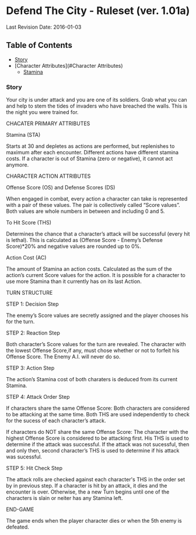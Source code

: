 # Defend The City - Ruleset (ver. 1.01a)
Last Revision Date: 2016-01-03
 
## Table of Contents
 
- [Story](#Story)
- [Character Attributes](#Character Attributes)
  - [Stamina](#Stamina)


### Story
Your city is under attack and you are one of its soldiers. 
Grab what you can and help to stem the tides of invaders who have breached the walls. 
This is the night you were trained for.


CHACATER PRIMARY ATTRIBUTES

Stamina (STA)

Starts at 30 and depletes as actions are performed, but replenishes to maximum after each encounter. 
Different actions have different stamina costs. If a character is out of Stamina (zero or negative), it cannot act anymore.


CHARACTER ACTION ATTRIBUTES

Offense Score (OS) and Defense Scores (DS)

When engaged in combat, every action a character can take is represented with a pair of these values. 
The pair is collectively called “Score values”. 
Both values are whole numbers in between and including 0 and 5.

To Hit Score (THS)

Determines the chance that a character’s attack will be successful (every hit is lethal). 
This is calculated as (Offense Score - Enemy’s Defense Score)*20% and negative values are rounded up to 0%.

Action Cost (AC)

The amount of Stamina an action costs.
Calculated as the sum of the action’s current Score values for the action.
It is possible for a character to use more Stamina than it currently has on its last Action.


TURN STRUCTURE

STEP 1: Decision Step

The enemy’s Score values are secretly assigned and the player chooses his for the turn.

STEP 2: Reaction Step

Both character’s Score values for the turn are revealed. 
The character with the lowest Offense Score,if any, must chose whether or not to forfeit his Offense Score.
The Enemy A.I. will never do so.

STEP 3: Action Step

The action’s Stamina cost of both charaters is deduced from its current Stamina.

STEP 4: Attack Order Step

If characters share the same Offense Score:
Both characters are considered to be attacking at the same time. 
Both THS are used independently to check for the sucess of each character’s attack.

If characters do NOT share the same Offense Score:
The character with the highest Offense Score is considered to be attacking first. 
His THS is used to determine if the attack was successful. 
If the attack was not sucessful, then and only then, second character’s THS is used to determine if his attack was sucessful. 

STEP 5: Hit Check Step

The attack rolls are checked against each character's THS in the order set by in previous step.
If a character is hit by an attack, it dies and the encounter is over. 
Otherwise, the a new Turn begins until one of the characters is slain or neiter has any Stamina left.


END-GAME

The game ends when the player character dies or when the 5th enemy is defeated. 
